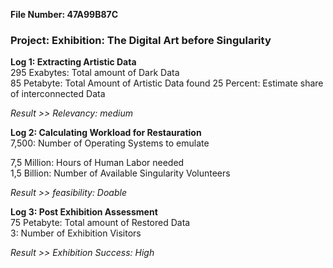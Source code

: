 **File Number: 47A99B87C**
### Project: Exhibition: The Digital Art before Singularity
                        
**Log 1: Extracting Artistic Data**  
295 Exabytes: Total amount of Dark Data  
85 Petabyte: Total Amount of Artistic Data found
25 Percent: Estimate share of interconnected Data 

*Result >> Relevancy: medium*

**Log 2: Calculating Workload for Restauration**  
7,500: Number of Operating Systems to emulate

7,5 Million: Hours of Human Labor needed  
1,5 Billion: Number of Available Singularity Volunteers

*Result >> feasibility: Doable*

**Log 3: Post Exhibition Assessment**  
75 Petabyte: Total amount of Restored Data  
3: Number of Exhibition Visitors

*Result >> Exhibition Success: High*
